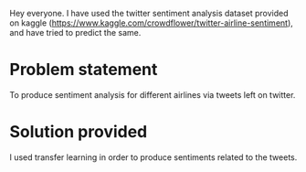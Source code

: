 Hey everyone. I have used the twitter sentiment analysis dataset provided on kaggle (https://www.kaggle.com/crowdflower/twitter-airline-sentiment), and have tried to predict the same.

# Problem statement

To produce sentiment analysis for different airlines via tweets left on twitter.

# Solution provided

I used transfer learning in order to produce sentiments related to the tweets.
